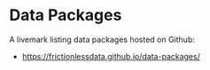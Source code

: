 # Data Packages

A livemark listing data packages hosted on Github:
- https://frictionlessdata.github.io/data-packages/
